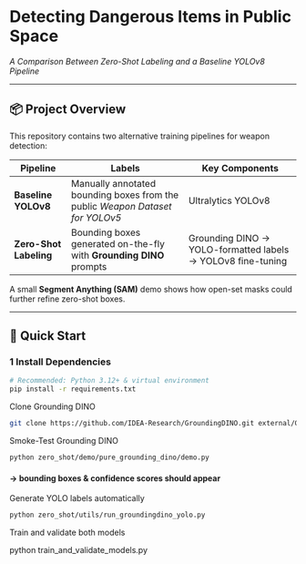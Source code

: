 # Detecting Dangerous Items in Public Space  
*A Comparison Between Zero-Shot Labeling and a Baseline YOLOv8 Pipeline*

---

## 📦 Project Overview
This repository contains two alternative training pipelines for weapon detection:

| Pipeline | Labels | Key Components |
|---------|--------|----------------|
| **Baseline YOLOv8** | Manually annotated bounding boxes from the public *Weapon Dataset for YOLOv5* | Ultralytics YOLOv8 |
| **Zero-Shot Labeling** | Bounding boxes generated on-the-fly with **Grounding DINO** prompts | Grounding DINO  →  YOLO-formatted labels  →  YOLOv8 fine-tuning |

A small **Segment Anything (SAM)** demo shows how open-set masks could further refine zero-shot boxes.

---

## 🚀 Quick Start

### 1  Install Dependencies
```bash
# Recommended: Python 3.12+ & virtual environment
pip install -r requirements.txt
```

Clone Grounding DINO
```bash
git clone https://github.com/IDEA-Research/GroundingDINO.git external/GroundingDINO
```

Smoke-Test Grounding DINO
```bash
python zero_shot/demo/pure_grounding_dino/demo.py
```

#### → bounding boxes & confidence scores should appear
Generate YOLO labels automatically
```bash
python zero_shot/utils/run_groundingdino_yolo.py
```
Train and validate both models

python train_and_validate_models.py
